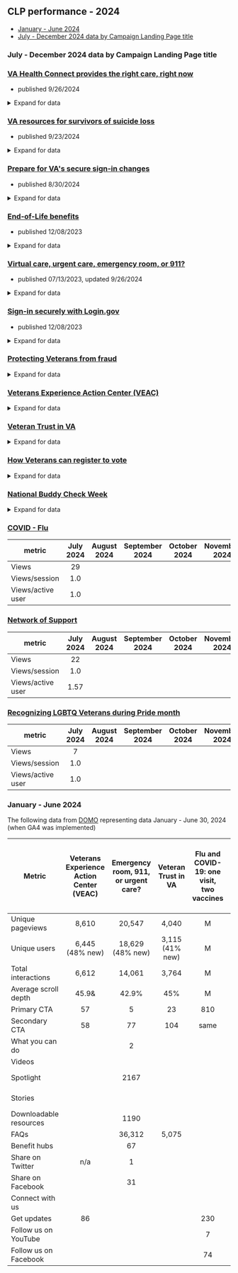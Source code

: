 ## CLP performance - 2024

- [January - June 2024](#january---june-2024)
- [July - December 2024 data by Campaign Landing Page title](https://github.com/department-of-veterans-affairs/va.gov-team/blob/master/products/campaign-landing-page/analytics.md#july---december-2024-data-by-campaign-landing-page-title)

### July - December 2024 data by Campaign Landing Page title

### [VA Health Connect provides the right care, right now]( https://www.va.gov/initiatives/va-health-connect) 
- published 9/26/2024
<details>
  <summary> Expand for data </summary>

| metric| July 2024 | August 2024 | September 2024 | October 2024 | November 2024 |  December 2024
| --- | :---: | :---: |:---:  | :---: |:---:  | :---: | 
| Views |  | | | | | | 
| Views/session || | | | | | 
| Views/active user |  | | | | | | 
| Interaction with link		|		|  | | | | | | 	
| Interaction with link		|	|  | | | | | | 	
| Interaction with link		|		|  | | | | | | 	
| Interaction with link		|	|  | | | | | | 	
| Interaction with link	|		|  | | | | | | 	
| Interaction with link		|		|  | | | | | | 	
| Interaction with link		|		|  | | | | | | 	
</details>

### [VA resources for survivors of suicide loss](https://www.va.gov/initiatives/va-resources-for-survivors-of-suicide-loss) 
- published 9/23/2024
<details>
  <summary> Expand for data </summary>
  
| metric| July 2024 | August 2024 | September 2024 | October 2024 | November 2024 |  December 2024
| --- | :---: | :---: |:---:  | :---: |:---:  | :---: | 
| Views |  | | | | | | 
| Views/session || | | | | | 
| Views/active user |  | | | | | | 
| Interaction with link		|		|  | | | | | | 	
| Interaction with link		|	|  | | | | | | 	
| Interaction with link		|		|  | | | | | | 	
| Interaction with link		|	|  | | | | | | 	
| Interaction with link	|		|  | | | | | | 	
| Interaction with link		|		|  | | | | | | 	
| Interaction with link		|		|  | | | | | | 	
</details>

### [Prepare for VA's secure sign-in changes](https://www.va.gov/initiatives/prepare-for-vas-secure-sign-in-changes/) 
- published 8/30/2024
<details>
  <summary> Expand for data </summary>
  
  | metric| July 2024 | August 2024 | September 2024 | October 2024 | November 2024 |  December 2024
| --- | :---: | :---: |:---:  | :---: |:---:  | :---: | 
| Views | 168,435 | | | | | | 
| Views/session | 1.26 | | | | | | 
| Views/active user | 1.39 | | | | | | 
| Interaction with link /records	|	934 | | | | | |
| Interaction with link /service-member-benefits	|	431| | | | | |
| Interaction with link entity:node/51915	|	144 | | | | | |
| Interaction with link entity:node/8222	|	29 | | | | | |
| Interaction with link entity:node/8233	|	101 | | | | | |
| Interaction with linkhttps://facebook.com/VeteransAffairs	|	129 | | | | | |
| Interaction with link https://instagram.com/deptvetaffairs	|	22 | | | | | |
| Interaction with link https://public.govdelivery.com/accounts/USVA/subscriber/new/	|	208 | | | | | |
| Interaction with link https://twitter.com/DeptVetAffairs	|	58 | | | | | |
| Interaction with link https://twitter.com/intent/tweet?text=Prepare for VA's secure sign-in changes&url=https://www.va.gov/initiatives/prepare-for-vas-secure-sign-in-changes	|	36 | | | | | |
| Interaction with link https://www.facebook.com/sharer/sharer.php?href=https://www.va.gov/initiatives/prepare-for-vas-secure-sign-in-changes	|	438 | | | | | |
| Interaction with link https://www.va.gov/resources/creating-an-account-for-vagov/	|	16281 | | | | | |
| Interaction with link https://www.va.gov/resources/signing-in-to-vagov/	|	3637 | | | | | |
| Interaction with link https://www.va.gov/resources/verifying-your-identity-on-vagov/	|	3580 | | | | | |
| Interaction with link https://youtube.com/DeptVetAffairs	| 93 | | | | | |
</details>

### [End-of-Life benefits](https://www.va.gov/initiatives/end-of-life-benefits) 
- published 12/08/2023
<details>
  <summary> Expand for data </summary>
  
  | metric| July 2024 | August 2024 | September 2024 | October 2024 | November 2024 |  December 2024
| --- | :---: | :---: |:---:  | :---: |:---:  | :---: | 
| Views |2,617	|		| | | | | | 
| Views/session | 1.29 | | | | | 
| Views/active user |1.54 | | | | | | 
| Interaction with link	/burials-memorials	|	58 |  | | | | | | 
| Interaction with link	/life-insurance	|	72 |  | | | | | | 
| Interaction with link	https://news.va.gov/116142/advance-directives-ensure-future-care-wishes/	|	29 |  | | | | | | 
| Interaction with link	https://news.va.gov/118845/end-of-life-planning-with-va/	|	137 |  | | | | | | 
| Interaction with link	https://news.va.gov/120689/more-survivors-eligible-pact-act-benefits/	|	22 |  | | | | | | 
| Interaction with link	https://www.facebook.com/sharer/sharer.php?href=https://www.va.gov/initiatives/end-of-life-benefits	|	14 |  | | | | | | 
| Interaction with link	https://www.va.gov/burials-memorials/	|	208 |  | | | | | | 
| Interaction with link	https://www.va.gov/family-member-benefits/	|	173 |  | | | | | | 
| Interaction with link	https://www.va.gov/geriatrics/pages/advance_care_planning_topics.asp	|	72 |  | | | | | | 

</details>

### [Virtual care, urgent care, emergency room, or 911?](https://www.va.gov/initiatives/emergency-room-911-or-urgent-care) 
- published 07/13/2023, updated 9/26/2024
<details>
  <summary> Expand for data </summary>
  
  | metric| July 2024 | August 2024 | September 2024 | October 2024 | November 2024 |  December 2024
| --- | :---: | :---: |:---:  | :---: |:---:  | :---: | 
| Views | 3,170	| | | | | | 
| Views/session |1.09 | | | | | | 
| Views/active user |1.20  | | | | | | 
| Interaction with link		|	827	|  | | | | | | 	
| Interaction with link	/service-member-benefits	|	7	|  | | | | | | 	
| Interaction with link	https://www.va.gov/COMMUNITYCARE/programs/veterans/Urgent_Care.asp	|	151	|  | | | | | | 	
| Interaction with link	https://www.va.gov/communitycare/programs/veterans/emergency_care.asp	|	208	|  | | | | | | 	
| Interaction with link	https://www.va.gov/find-locations/?facilityType=emergency_care	|	395	|  | | | | | | 	
| Interaction with link	https://www.va.gov/find-locations/?facilityType=urgent_care	|	374	|  | | | | | | 	
| Interaction with link	https://www.va.gov/health/docs/learn-about-VA-health-care-options_508_112921.pdf	|	93	|  | | | | | | 	

</details>

### [Sign-in securely with Login.gov](https://www.va.gov/initiatives/sign-in-securely-with-logingov) 
- published 12/08/2023
<details>
  <summary> Expand for data </summary>
  
  | metric| July 2024 | August 2024 | September 2024 | October 2024 | November 2024 |  December 2024
| --- | :---: | :---: |:---:  | :---: |:---:  | :---: | 
| Views | 9,970 | | | | | | 
| Views/session |2.09 | | | | | | 
| Views/active user | 2.46 | | | | | | 
| Interaction with link	/family-member-benefits	|	14	|  | | | | | | 	
| Interaction with link	/service-member-benefits	|	50	|  | | | | | | 	
| Interaction with link	https://news.va.gov/119761/securely-accessing-your-va-account-online/	|	50	|  | | | | | | 	
| Interaction with link	https://news.va.gov/122499/login-gov-offers-new-in-person-identity-verification-for-veterans/	|	29	|  | | | | | | 	
| Interaction with link	https://www.va.gov/resources/creating-an-account-for-vagov/	|	101	|  | | | | | | 	
| Interaction with link	https://www.va.gov/resources/signing-in-to-vagov/	|	266	|  | | | | | | 	
| Interaction with link	https://www.va.gov/resources/verifying-your-identity-on-vagov/	|	72	|  | | | | | | 	

</details>

### [Protecting Veterans from fraud](https:/www.va.gov/initiatives/protecting-veterans-from-fraud/)
<details>
  <summary> Expand for data </summary>
  
  | metric| July 2024 | August 2024 | September 2024 | October 2024 | November 2024 |  December 2024
| --- | :---: | :---: |:---:  | :---: |:---:  | :---: | 
| Views |5,966 | | | | | | 
| Views/session |1.18 | | | | | | 
| Views/active user |1.32  | | | | | | 
| Interaction with link	/disability	|	29	|  | | | | | | 	
| Interaction with link	/health-care	|	14	|  | | | | | | 	
| Interaction with link	https://instagram.com/deptvetaffairs	|	7	|  | | | | | | 	
| Interaction with link	https://news.va.gov/127910/beware-of-job-scams-targeting-veterans/	|	29	|  | | | | | | 	
| Interaction with link	https://news.va.gov/131856/gaming-fraud-protection-against-world-of-gaming/	|	22	|  | | | | | | 	
| Interaction with link	https://public.govdelivery.com/accounts/USVA/subscriber/new/	|	7	|  | | | | | | 	
| Interaction with link	https://twitter.com/intent/tweet?text=Protecting Veterans from fraud&url=https://www.va.gov/initiatives/protecting-veterans-from-fraud	|	7	|  | | | | | | 	
| Interaction with link	https://www.facebook.com/sharer/sharer.php?href=https://www.va.gov/initiatives/protecting-veterans-from-fraud	|	7	|  | | | | | | 	
| Interaction with link	https://www.va.gov/files/2024-03/employment-scam-prevention.pdf	|	14	|  | | | | | | 	
| Interaction with link	https://www.va.gov/get-help-from-accredited-representative/	|	43	|  | | | | | | 	
| Interaction with link	https://www.va.gov/get-help-from-accredited-representative/find-rep/	|	36	|  | | | | | | 	
| Interaction with link	https://youtube.com/DeptVetAffairs	|	7	|  | | | | | | 	

</details>

### [Veterans Experience Action Center (VEAC)](https:/www.va.gov/initiatives/veterans-experience-action-centers/)	
<details>
  <summary> Expand for data </summary>
  
  | metric| July 2024 | August 2024 | September 2024 | October 2024 | November 2024 |  December 2024
| --- | :---: | :---: |:---:  | :---: |:---:  | :---: | 
| Views |1,165	 | | | | | | 
| Views/session |1.13 | | | | | | 
| Views/active user | 1.35 | | | | | | 
| Interaction with link	/family-member-benefits	|	7	|  | | | | | | 	
| Interaction with link	/service-member-benefits	|	14	|  | | | | | | 	
| Interaction with link	https://news.va.gov/127537/delaware-veterans-help-health-care-benefits-veac/	|	7	|  | | | | | | 	
| Interaction with link	https://www.va.gov/files/2024-06/continental-region-veac-flyer.pdf	|	50	|  | | | | | | 	
| Interaction with link	https://www.youtube.com/watch?v=np3Yq5WAQAY	|	29	|  | | | | | | 	

</details>

### [Veteran Trust in VA](https:/www.va.gov/initiatives/veteran-trust-in-va/)
<details>
  <summary> Expand for data </summary>
  
  | metric| July 2024 | August 2024 | September 2024 | October 2024 | November 2024 |  December 2024
| --- | :---: | :---: |:---:  | :---: |:---:  | :---: | 
| Views | 726 | | | | | | 
| Views/session |1.13 | | | | | | 
| Views/active user | 1.51 | | | | | | 
| Interaction with link	https://survey.voice.va.gov/?rQSp6z-PACTActOutreach	|	7	|  | | | | | | 	
| Interaction with link	https://survey.voice.va.gov/?rQSp6z-PACTActOutreach=	|	7	|  | | | | | | 	
| Interaction with link	https://www.facebook.com/sharer/sharer.php?href=https://www.va.gov/initiatives/veteran-trust-in-va	|	7	|  | | | | | | 	
| Interaction with link	https://www.stripes.com/theaters/us/2024-03-29/veterans-affairs-pact-act-enrollment-burn-pits-13452173.html	|	14	|  | | | | | | 	

</details>

### [How Veterans can register to vote](https:/www.va.gov/initiatives/vote/)	
<details>
  <summary> Expand for data </summary>
  
  | metric| July 2024 | August 2024 | September 2024 | October 2024 | November 2024 |  December 2024
| --- | :---: | :---: |:---:  | :---: |:---:  | :---: | 
| Views |489 | | | | | | 
| Views/session |1.21 | | | | | | 
| Views/active user | 1.42  | | | | | | 
| Interaction with link	https://www.va.gov/geriatrics/pages/advance_care_planning_topics.asp	|	72	|  | | | | | | 	
| Interaction with link		|	22	|  | | | | | | 	
| Interaction with link	https://news.va.gov/108631/elections_vet_the_vote/	|	7	|  | | | | | | 	
| Interaction with link	https://vote.gov/	|	43	|  | | | | | | 	
| Interaction with link	https://www.federalregister.gov/documents/2021/03/10/2021-05087/promoting-access-to-voting	|	50	|  | | | | | | 	
| Interaction with link	https://www.va.gov/vhapublications/ViewPublication.asp?pub_ID=8555	|	65	|  | | | | | | 	

</details>

### [National Buddy Check Week](https:/www.va.gov/initiatives/national-buddy-check-week-talk-to-10-veterans/)	
<details>
  <summary> Expand for data </summary>
  
  | metric| July 2024 | August 2024 | September 2024 | October 2024 | November 2024 |  December 2024
| --- | :---: | :---: |:---:  | :---: |:---:  | :---: | 
| Views | 252 | | | | | | 
| Views/session |1.10 | | | | | | 
| Views/active user | 1.17 | | | | | | 

</details>

### [COVID - Flu](https:/www.va.gov/initiatives/covid-flu/)	
| metric| July 2024 | August 2024 | September 2024 | October 2024 | November 2024 |  December 2024
| --- | :---: | :---: |:---:  | :---: |:---:  | :---: | 
| Views |29 | | | | | | 
| Views/session |1.0 | | | | | | 
| Views/active user | 1.0 | | | | | | 

</details>

### [Network of Support](https://www.va.gov//initiatives/network-of-support/)	
| metric| July 2024 | August 2024 | September 2024 | October 2024 | November 2024 |  December 2024
| --- | :---: | :---: |:---:  | :---: |:---:  | :---: | 
| Views |22 | | | | | | 
| Views/session |1.0 | | | | | | 
| Views/active user | 1.57 | | | | | | 

</details>

### [Recognizing LGBTQ Veterans during Pride month](https:/www.va.gov/initiatives/recognizing-lgbtq-veterans-during-pride-month/)	
| metric| July 2024 | August 2024 | September 2024 | October 2024 | November 2024 |  December 2024
| --- | :---: | :---: |:---:  | :---: |:---:  | :---: | 
| Views | 7| | | | | | 
| Views/session |1.0 | | | | | | 
| Views/active user | 1.0 | | | | | | 

</details>

### January - June 2024
The following data from [DOMO](https://va-gov.domo.com/) representing data January - June 30, 2024 (when GA4 was implemented)

Metric	|	Veterans Experience Action Center (VEAC)	|		Emergency room, 911, or urgent care? 		|		Veteran Trust in VA		|		Flu and COVID-19: one visit, two vaccines		|		Have questions before you get your COVID-19 vaccine?		|		Recognizing LGBTQ+ Veterans During Pride Month		
---|	:---: |		:---:|	:---:|	:---:|	:---:|	:---:|	
|	Unique pageviews | 8,610	|		20,547		|		4,040	|		M		|		M		|		M		|
| Unique users | 6,445 (48% new)		|		18,629 (48% new)		|	3,115 (41% new)	| M		|		M		|		M		|
| Total interactions | 6,612			|		14,061		|	3,764	|	M		|		M		|		M		|
| Average scroll depth |	45.9&	|		42.9%		|		45%	|	M		|		M		|		M		|
| Primary CTA	|	57	|		5		|		23		|		810		|				|				|
|	Secondary CTA	|	58	|		77		|		104		|		same		|				|				|
|	What you can do 	|		|		2		|				|				|				|				|
|	Videos	|		|				|				|				|		4,190		|				|
|	Spotlight	|		|		2167		|				|				|		see videos		|				|
|	Stories 	|		|				|				|				|		see videos		|				|
|	Downloadable resources	|		|		1190		|				|				|				|				|
|	FAQs	|		|		36,312		|		5,075		|				|		17, 605		|				|
|	Benefit hubs 	|		|		67		|				|				|		28		|				|
|	Share on Twitter 	|	n/a	|		1		|				|				|		46		|				|
|	Share on Facebook	|		|		31		|				|				|		117		|				|
|	Connect with us 	|		|				|				|				|				|				|
|	Get updates 	|	86	|				|				|		230		|				|				|
|	Follow us on YouTube	|		|				|				|		7		|				|				|
|	Follow us on Facebook	|		|				|				|		74		|				|				|






